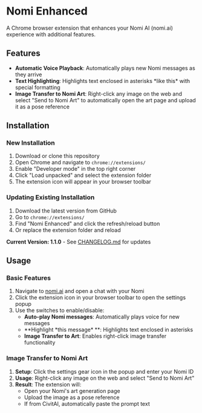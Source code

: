 # Nomi Enhanced

A Chrome browser extension that enhances your Nomi AI (nomi.ai) experience with additional features. 

## Features

- **Automatic Voice Playback**: Automatically plays new Nomi messages as they arrive
- **Text Highlighting**: Highlights text enclosed in asterisks \*like this\* with special formatting
- **Image Transfer to Nomi Art**: Right-click any image on the web and select "Send to Nomi Art" to automatically open the art page and upload it as a pose reference

## Installation

### New Installation
1. Download or clone this repository
2. Open Chrome and navigate to `chrome://extensions/`
3. Enable "Developer mode" in the top right corner
4. Click "Load unpacked" and select the extension folder
5. The extension icon will appear in your browser toolbar

### Updating Existing Installation
1. Download the latest version from GitHub
2. Go to `chrome://extensions/`
3. Find "Nomi Enhanced" and click the refresh/reload button
4. Or replace the extension folder and reload

**Current Version: 1.1.0** - See [CHANGELOG.md](CHANGELOG.md) for updates

## Usage

### Basic Features
1. Navigate to [nomi.ai](https://nomi.ai) and open a chat with your Nomi
2. Click the extension icon in your browser toolbar to open the settings popup
3. Use the switches to enable/disable:
   - **Auto-play Nomi messages**: Automatically plays voice for new messages
   - **Highlight \*this message\* **: Highlights text enclosed in asterisks
   - **Image Transfer to Art**: Enables right-click image transfer functionality

### Image Transfer to Nomi Art
1. **Setup**: Click the settings gear icon in the popup and enter your Nomi ID
2. **Usage**: Right-click any image on the web and select "Send to Nomi Art"
3. **Result**: The extension will:
   - Open your Nomi's art generation page
   - Upload the image as a pose reference
   - If from CivitAI, automatically paste the prompt text
